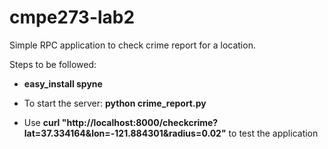 # cmpe273-lab2

Simple RPC application to check crime report for a location.

Steps to be followed:
* <b> easy_install spyne</b>

* To start the server: <b>python crime_report.py</b>

* Use <b>curl "http://localhost:8000/checkcrime?lat=37.334164&lon=-121.884301&radius=0.02"</b> to test the application
